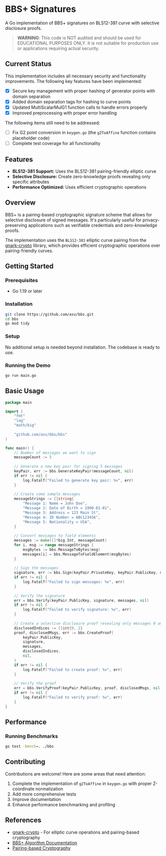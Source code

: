 # BBS+ Signatures

A Go implementation of BBS+ signatures on BLS12-381 curve with selective disclosure proofs.

> **WARNING**: This code is NOT audited and should be used for EDUCATIONAL PURPOSES ONLY. 
> It is not suitable for production use or applications requiring actual security.

## Current Status

This implementation includes all necessary security and functionality improvements. The following key features have been implemented:

- [x] Secure key management with proper hashing of generator points with domain separation
- [x] Added domain separation tags for hashing to curve points
- [x] Updated MultiScalarMulG1 function calls to handle errors properly
- [x] Improved preprocessing with proper error handling

The following items still need to be addressed:

- [ ] Fix G2 point conversion in `keygen.go` (the `g2ToAffine` function contains placeholder code)
- [ ] Complete test coverage for all functionality

## Features

- **BLS12-381 Support:** Uses the BLS12-381 pairing-friendly elliptic curve
- **Selective Disclosure:** Create zero-knowledge proofs revealing only specific attributes
- **Performance Optimized:** Uses efficient cryptographic operations

## Overview

BBS+ is a pairing-based cryptographic signature scheme that allows for selective disclosure of signed messages. It's particularly useful for privacy-preserving applications such as verifiable credentials and zero-knowledge proofs.

The implementation uses the `BLS12-381` elliptic curve pairing from the [gnark-crypto](https://github.com/consensys/gnark-crypto) library, which provides efficient cryptographic operations over pairing-friendly curves.

## Getting Started

### Prerequisites

- Go 1.19 or later

### Installation

```bash
git clone https://github.com/asv/bbs.git
cd bbs
go mod tidy
```

### Setup

No additional setup is needed beyond installation. The codebase is ready to use.

### Running the Demo

```bash
go run main.go
```

## Basic Usage

```go
package main

import (
    "fmt"
    "log"
    "math/big"
    
    "github.com/asv/bbs/bbs"
)

func main() {
    // Number of messages we want to sign
    messageCount := 5
    
    // Generate a new key pair for signing 5 messages
    keyPair, err := bbs.GenerateKeyPair(messageCount, nil)
    if err != nil {
        log.Fatalf("Failed to generate key pair: %v", err)
    }
    
    // Create some sample messages
    messageStrings := []string{
        "Message 1: Name = John Doe",
        "Message 2: Date of Birth = 1990-01-01",
        "Message 3: Address = 123 Main St",
        "Message 4: ID Number = ABC123456",
        "Message 5: Nationality = USA",
    }
    
    // Convert messages to field elements
    messages := make([]*big.Int, messageCount)
    for i, msg := range messageStrings {
        msgBytes := bbs.MessageToBytes(msg)
        messages[i] = bbs.MessageToFieldElement(msgBytes)
    }
    
    // Sign the messages
    signature, err := bbs.Sign(keyPair.PrivateKey, keyPair.PublicKey, messages, nil)
    if err != nil {
        log.Fatalf("Failed to sign messages: %v", err)
    }
    
    // Verify the signature
    err = bbs.Verify(keyPair.PublicKey, signature, messages, nil)
    if err != nil {
        log.Fatalf("Failed to verify signature: %v", err)
    }
    
    // Create a selective disclosure proof revealing only messages 0 and 2
    disclosedIndices := []int{0, 2}
    proof, disclosedMsgs, err := bbs.CreateProof(
        keyPair.PublicKey,
        signature,
        messages,
        disclosedIndices,
        nil,
    )
    if err != nil {
        log.Fatalf("Failed to create proof: %v", err)
    }
    
    // Verify the proof
    err = bbs.VerifyProof(keyPair.PublicKey, proof, disclosedMsgs, nil)
    if err != nil {
        log.Fatalf("Failed to verify proof: %v", err)
    }
}
```

## Performance

### Running Benchmarks

```bash
go test -bench=. ./bbs
```

## Contributing

Contributions are welcome! Here are some areas that need attention:

1. Complete the implementation of `g2ToAffine` in `keygen.go` with proper Z-coordinate normalization
2. Add more comprehensive tests
3. Improve documentation
4. Enhance performance benchmarking and profiling

## References

- [gnark-crypto](https://github.com/consensys/gnark-crypto) - For elliptic curve operations and pairing-based cryptography
- [BBS+ Algorithm Documentation](https://github.com/mattrglobal/bbs-signatures/blob/master/docs/ALGORITHM.md)
- [Pairing-based Cryptography](https://en.wikipedia.org/wiki/Pairing-based_cryptography)
